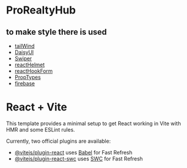 # ProRealtyHub

## to make style there is used
 - [tailWind](https://tailwindcss.com/)
 - [DaisyUI](https://daisyui.com/)
 - [Swiper](https://swiperjs.com/)
 - [reactHelmet](https://www.npmjs.com/package/react-helmet)
 - [reactHookForm](https://react-hook-form.com/)
 - [PropTypes](https://www.npmjs.com/package/prop-types)
 - [firebase](https://firebase.google.com/)

# React + Vite

This template provides a minimal setup to get React working in Vite with HMR and some ESLint rules.

Currently, two official plugins are available:

- [@vitejs/plugin-react](https://github.com/vitejs/vite-plugin-react/blob/main/packages/plugin-react/README.md) uses [Babel](https://babeljs.io/) for Fast Refresh
- [@vitejs/plugin-react-swc](https://github.com/vitejs/vite-plugin-react-swc) uses [SWC](https://swc.rs/) for Fast Refresh
